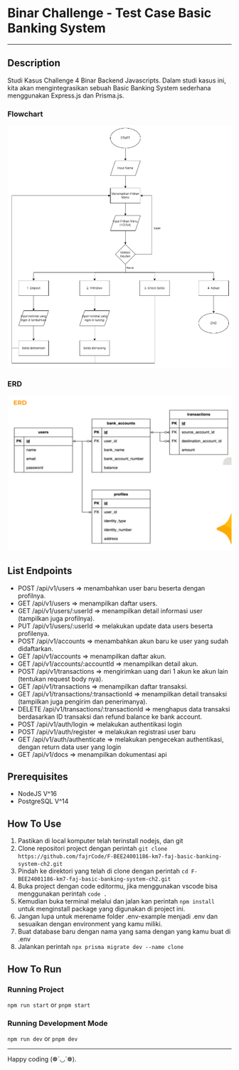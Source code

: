 # Binar Challenge - Test Case Basic Banking System
---
## Description
Studi Kasus Challenge 4 Binar Backend Javascripts. Dalam studi kasus ini, kita akan mengintegrasikan sebuah Basic Banking System sederhana menggunakan Express.js dan Prisma.js.

### Flowchart
![Flowchart Bank System](public/images/flowchart.webp)

### ERD
![ERD Bank System](public/images/new-erd.jpg)

## List Endpoints
- POST /api/v1/users => menambahkan user baru beserta dengan profilnya.
- GET /api/v1/users => menampilkan daftar users.
- GET /api/v1/users/:userId => menampilkan detail informasi user (tampilkan juga profilnya).
- PUT /api/v1/users/:userId => melakukan update data users beserta profilenya.
- POST /api/v1/accounts => menambahkan akun baru ke user yang sudah didaftarkan.
- GET /api/v1/accounts => menampilkan daftar akun.
- GET /api/v1/accounts/:accountId => menampilkan detail akun.
- POST /api/v1/transactions => mengirimkan uang dari 1 akun ke akun lain (tentukan request body nya).
- GET /api/v1/transactions => menampilkan daftar transaksi.
- GET /api/v1/transactions/:transactionId => menampilkan detail transaksi (tampilkan juga pengirim dan penerimanya).
- DELETE /api/v1/transactions/:transactionId => menghapus data transaksi berdasarkan ID transaksi dan refund balance ke bank account.
- POST /api/v1/auth/login => melakukan authentikasi login
- POST /api/v1/auth/register => melakukan registrasi user baru
- GET /api/v1/auth/authenticate => melakukan pengecekan authentikasi, dengan return data user yang login
- GET /api/v1/docs => menampilkan dokumentasi api

## Prerequisites
- NodeJS V^16
- PostgreSQL V^14

## How To Use
1. Pastikan di local komputer telah terinstall nodejs, dan git
2. Clone repositori project dengan perintah ```git clone https://github.com/fajrCode/F-BEE24001186-km7-faj-basic-banking-system-ch2.git```
3. Pindah ke direktori yang telah di clone dengan perintah ```cd F-BEE24001186-km7-faj-basic-banking-system-ch2.git```
4. Buka project dengan code editormu, jika menggunakan vscode bisa menggunakan perintah ```code .```
5. Kemudian buka terminal melalui dan jalan kan perintah ```npm install``` untuk menginstall package yang digunakan di project ini.
6. Jangan lupa untuk merename folder .env-example menjadi .env dan sesuaikan dengan environment yang kamu miliki.
7. Buat database baru dengan nama yang sama dengan yang kamu buat di .env
8. Jalankan perintah ```npx prisma migrate dev --name clone```

## How To Run

### Running Project
```npm run start``` or ```pnpm start```

### Running Development Mode
```npm run dev``` or ```pnpm dev```

---
Happy coding (❁´◡`❁).
